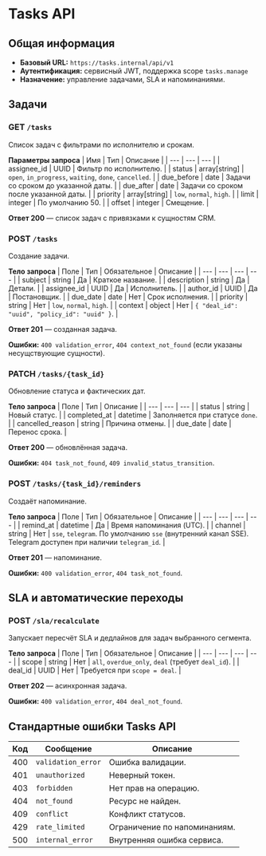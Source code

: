 # Tasks API

## Общая информация
- **Базовый URL:** `https://tasks.internal/api/v1`
- **Аутентификация:** сервисный JWT, поддержка scope `tasks.manage`
- **Назначение:** управление задачами, SLA и напоминаниями.

## Задачи

### GET `/tasks`
Список задач с фильтрами по исполнителю и срокам.

**Параметры запроса**
| Имя | Тип | Описание |
| --- | --- | --- |
| assignee_id | UUID | Фильтр по исполнителю. |
| status | array[string] | `open`, `in_progress`, `waiting`, `done`, `cancelled`. |
| due_before | date | Задачи со сроком до указанной даты. |
| due_after | date | Задачи со сроком после указанной даты. |
| priority | array[string] | `low`, `normal`, `high`. |
| limit | integer | По умолчанию 50. |
| offset | integer | Смещение. |

**Ответ 200** — список задач с привязками к сущностям CRM.

### POST `/tasks`
Создание задачи.

**Тело запроса**
| Поле | Тип | Обязательное | Описание |
| --- | --- | --- | --- |
| subject | string | Да | Краткое название. |
| description | string | Да | Детали. |
| assignee_id | UUID | Да | Исполнитель. |
| author_id | UUID | Да | Постановщик. |
| due_date | date | Нет | Срок исполнения. |
| priority | string | Нет | `low`, `normal`, `high`. |
| context | object | Нет | `{ "deal_id": "uuid", "policy_id": "uuid" }`. |

**Ответ 201** — созданная задача.

**Ошибки:** `400 validation_error`, `404 context_not_found` (если указаны несущствующие сущности).

### PATCH `/tasks/{task_id}`
Обновление статуса и фактических дат.

**Тело запроса**
| Поле | Тип | Описание |
| --- | --- | --- |
| status | string | Новый статус. |
| completed_at | datetime | Заполняется при статусе `done`. |
| cancelled_reason | string | Причина отмены. |
| due_date | date | Перенос срока. |

**Ответ 200** — обновлённая задача.

**Ошибки:** `404 task_not_found`, `409 invalid_status_transition`.

### POST `/tasks/{task_id}/reminders`
Создаёт напоминание.

**Тело запроса**
| Поле | Тип | Обязательное | Описание |
| --- | --- | --- | --- |
| remind_at | datetime | Да | Время напоминания (UTC). |
| channel | string | Нет | `sse`, `telegram`. По умолчанию `sse` (внутренний канал SSE). Telegram доступен при наличии `telegram_id`. |

**Ответ 201** — напоминание.

**Ошибки:** `400 validation_error`, `404 task_not_found`.

## SLA и автоматические переходы

### POST `/sla/recalculate`
Запускает пересчёт SLA и дедлайнов для задач выбранного сегмента.

**Тело запроса**
| Поле | Тип | Обязательное | Описание |
| --- | --- | --- | --- |
| scope | string | Нет | `all`, `overdue_only`, `deal` (требует `deal_id`). |
| deal_id | UUID | Нет | Требуется при `scope = deal`. |

**Ответ 202** — асинхронная задача.

**Ошибки:** `400 validation_error`, `404 deal_not_found`.

## Стандартные ошибки Tasks API

| Код | Сообщение | Описание |
| --- | --- | --- |
| 400 | `validation_error` | Ошибка валидации. |
| 401 | `unauthorized` | Неверный токен. |
| 403 | `forbidden` | Нет прав на операцию. |
| 404 | `not_found` | Ресурс не найден. |
| 409 | `conflict` | Конфликт статусов. |
| 429 | `rate_limited` | Ограничение по напоминаниям. |
| 500 | `internal_error` | Внутренняя ошибка сервиса. |
